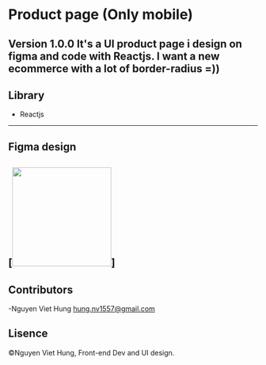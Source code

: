 # Product page (Only mobile)
**Version 1.0.0**
 It's a UI product page i design on figma and code with Reactjs. I want a new ecommerce with a lot of border-radius =))
---
## Library
- Reactjs
---
## Figma design
[<img width="200px" align-item="center" src="https://user-images.githubusercontent.com/46401220/129366476-53bf8deb-1603-4bfc-9446-664490e5799e.png">]
---
## Contributors
-Nguyen Viet Hung <hung.nv1557@gmail.com>
## Lisence
©Nguyen Viet Hung, Front-end Dev and UI design.